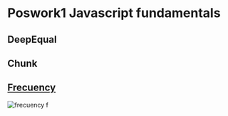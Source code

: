 # Poswork1 Javascript fundamentals

## DeepEqual

## Chunk 

## [Frecuency](./frecuency/)
![frecuency f]("./img/frecuency.png")
